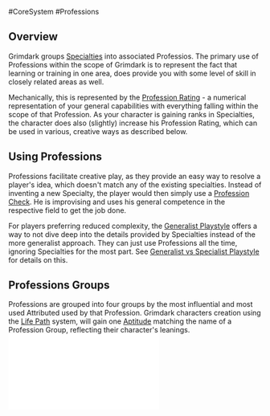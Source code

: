 #CoreSystem #Professions
## Overview
Grimdark groups [Specialties](</SkillSystem/Specialties/Specialty.md>) into associated Professios. The primary use of Professions within the scope of Grimdark is to represent the fact that learning or training in one area, does provide you with some level of skill in closely related areas as well. 

Mechanically, this is represented by the [Profession Rating](</SkillSystem/Profession%20Rating.md>) - a numerical representation of your general capabilities with everything falling within the scope of that Profession. As your character is gaining ranks in Specialties, the character does also (slightly) increase his Profession Rating, which can be used in various, creative ways as described below.

## Using Professions
Professions facilitate creative play, as they provide an easy way to resolve a player's idea, which doesn't match any of the existing specialties. Instead of inventing a new Specialty, the player would then simply use a [Profession Check](</SkillSystem/Profession%20Check.md>). He is improvising and uses his general competence in the respective field to get the job done.

For players preferring reduced complexity, the [Generalist Playstyle](</SkillSystem/Generalist Playstyle.md>) offers a way to not dive deep into the details provided by Specialties instead of the more generalist approach. They can just use Professions all the time, ignoring Specialties for the most part. See [Generalist vs Specialist Playstyle](</CoreSystem/Generalist%20vs%20Specialist%20Playstyle.md>) for details on this.

## Professions Groups
Professions are grouped into four groups by the most influential and most used Attributed used by that Profession. Grimdark characters creation using the [Life Path](</LifePath/Life%20Path.md>) system, will gain one [Aptitude](</CoreSystem/Aptitudes.md>) matching the name of a Profession Group, reflecting their character's leanings.
![](</SkillSystem/Professions/List%20of%20Professions.md.md>)


